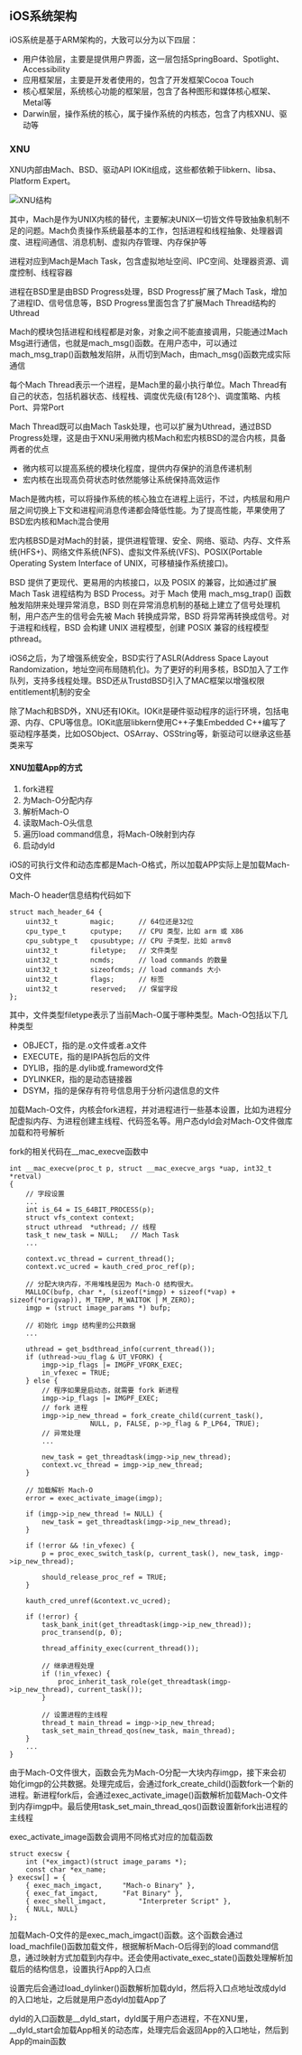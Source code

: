 ## iOS系统架构

iOS系统是基于ARM架构的，大致可以分为以下四层：

- 用户体验层，主要是提供用户界面，这一层包括SpringBoard、Spotlight、Accessibility
- 应用框架层，主要是开发者使用的，包含了开发框架Cocoa Touch
- 核心框架层，系统核心功能的框架层，包含了各种图形和媒体核心框架、Metal等
- Darwin层，操作系统的核心，属于操作系统的内核态，包含了内核XNU、驱动等

### XNU

XNU内部由Mach、BSD、驱动API IOKit组成，这些都依赖于libkern、libsa、Platform Expert。

![XNU结构](./XNU.png)

其中，Mach是作为UNIX内核的替代，主要解决UNIX一切皆文件导致抽象机制不足的问题。Mach负责操作系统最基本的工作，包括进程和线程抽象、处理器调度、进程间通信、消息机制、虚拟内存管理、内存保护等

进程对应到Mach是Mach Task，包含虚拟地址空间、IPC空间、处理器资源、调度控制、线程容器

进程在BSD里是由BSD Progress处理，BSD Progress扩展了Mach Task，增加了进程ID、信号信息等，BSD Progress里面包含了扩展Mach Thread结构的Uthread

Mach的模块包括进程和线程都是对象，对象之间不能直接调用，只能通过Mach Msg进行通信，也就是mach_msg()函数。在用户态中，可以通过mach_msg_trap()函数触发陷阱，从而切到Mach，由mach_msg()函数完成实际通信

每个Mach Thread表示一个进程，是Mach里的最小执行单位。Mach Thread有自己的状态，包括机器状态、线程栈、调度优先级(有128个)、调度策略、内核Port、异常Port

Mach Thread既可以由Mach Task处理，也可以扩展为Uthread，通过BSD Progress处理，这是由于XNU采用微内核Mach和宏内核BSD的混合内核，具备两者的优点

- 微内核可以提高系统的模块化程度，提供内存保护的消息传递机制
- 宏内核在出现高负荷状态时依然能够让系统保持高效运作

Mach是微内核，可以将操作系统的核心独立在进程上运行，不过，内核层和用户层之间切换上下文和进程间消息传递都会降低性能。为了提高性能，苹果使用了BSD宏内核和Mach混合使用

宏内核BSD是对Mach的封装，提供进程管理、安全、网络、驱动、内存、文件系统(HFS+)、网络文件系统(NFS)、虚拟文件系统(VFS)、POSIX(Portable Operating System Interface of UNIX，可移植操作系统接口)。

BSD 提供了更现代、更易用的内核接口，以及 POSIX 的兼容，比如通过扩展 Mach Task 进程结构为 BSD Process。对于 Mach 使用 mach_msg_trap() 函数触发陷阱来处理异常消息，BSD 则在异常消息机制的基础上建立了信号处理机制，用户态产生的信号会先被 Mach 转换成异常，BSD 将异常再转换成信号。对于进程和线程，BSD 会构建 UNIX 进程模型，创建 POSIX 兼容的线程模型 pthread。

iOS6之后，为了增强系统安全，BSD实行了ASLR(Address Space Layout Randomization，地址空间布局随机化)。为了更好的利用多核，BSD加入了工作队列，支持多线程处理。BSD还从TrustdBSD引入了MAC框架以增强权限entitlement机制的安全

除了Mach和BSD外，XNU还有IOKit。IOKit是硬件驱动程序的运行环境，包括电源、内存、CPU等信息。IOKit底层libkern使用C++子集Embedded C++编写了驱动程序基类，比如OSObject、OSArray、OSString等，新驱动可以继承这些基类来写

#### XNU加载App的方式

1. fork进程
2. 为Mach-O分配内存
3. 解析Mach-O
4. 读取Mach-O头信息
5. 遍历load command信息，将Mach-O映射到内存
6. 启动dyld

iOS的可执行文件和动态库都是Mach-O格式，所以加载APP实际上是加载Mach-O文件

Mach-O header信息结构代码如下

```
struct mach_header_64 {
    uint32_t        magic;      // 64位还是32位
    cpu_type_t      cputype;    // CPU 类型，比如 arm 或 X86
    cpu_subtype_t   cpusubtype; // CPU 子类型，比如 armv8
    uint32_t        filetype;   // 文件类型
    uint32_t        ncmds;      // load commands 的数量
    uint32_t        sizeofcmds; // load commands 大小
    uint32_t        flags;      // 标签
    uint32_t        reserved;   // 保留字段
};
```

其中，文件类型filetype表示了当前Mach-O属于哪种类型。Mach-O包括以下几种类型

- OBJECT，指的是.o文件或者.a文件
- EXECUTE，指的是IPA拆包后的文件
- DYLIB，指的是.dylib或.frameword文件
- DYLINKER，指的是动态链接器
- DSYM，指的是保存有符号信息用于分析闪退信息的文件

加载Mach-O文件，内核会fork进程，并对进程进行一些基本设置，比如为进程分配虚拟内存、为进程创建主线程、代码签名等。用户态dyld会对Mach-O文件做库加载和符号解析

fork的相关代码在__mac_execve函数中

```
int __mac_execve(proc_t p, struct __mac_execve_args *uap, int32_t *retval)
{
    // 字段设置
    ...
    int is_64 = IS_64BIT_PROCESS(p);
    struct vfs_context context;
    struct uthread  *uthread; // 线程
    task_t new_task = NULL;   // Mach Task
    ...

    context.vc_thread = current_thread();
    context.vc_ucred = kauth_cred_proc_ref(p);

    // 分配大块内存，不用堆栈是因为 Mach-O 结构很大。
    MALLOC(bufp, char *, (sizeof(*imgp) + sizeof(*vap) + sizeof(*origvap)), M_TEMP, M_WAITOK | M_ZERO);
    imgp = (struct image_params *) bufp;

    // 初始化 imgp 结构里的公共数据
    ...

    uthread = get_bsdthread_info(current_thread());
    if (uthread->uu_flag & UT_VFORK) {
        imgp->ip_flags |= IMGPF_VFORK_EXEC;
        in_vfexec = TRUE;
    } else {
        // 程序如果是启动态，就需要 fork 新进程
        imgp->ip_flags |= IMGPF_EXEC;
        // fork 进程
        imgp->ip_new_thread = fork_create_child(current_task(),
                    NULL, p, FALSE, p->p_flag & P_LP64, TRUE);
        // 异常处理
        ...

        new_task = get_threadtask(imgp->ip_new_thread);
        context.vc_thread = imgp->ip_new_thread;
    }

    // 加载解析 Mach-O
    error = exec_activate_image(imgp);

    if (imgp->ip_new_thread != NULL) {
        new_task = get_threadtask(imgp->ip_new_thread);
    }

    if (!error && !in_vfexec) {
        p = proc_exec_switch_task(p, current_task(), new_task, imgp->ip_new_thread);

        should_release_proc_ref = TRUE;
    }

    kauth_cred_unref(&context.vc_ucred);

    if (!error) {
        task_bank_init(get_threadtask(imgp->ip_new_thread));
        proc_transend(p, 0);

        thread_affinity_exec(current_thread());

        // 继承进程处理
        if (!in_vfexec) {
            proc_inherit_task_role(get_threadtask(imgp->ip_new_thread), current_task());
        }

        // 设置进程的主线程
        thread_t main_thread = imgp->ip_new_thread;
        task_set_main_thread_qos(new_task, main_thread);
    }
    ...
}
```

由于Mach-O文件很大，函数会先为Mach-O分配一大块内存imgp，接下来会初始化imgp的公共数据。处理完成后，会通过fork_create_child()函数fork一个新的进程。新进程fork后，会通过exec_activate_image()函数解析加载Mach-O文件到内存imgp中。最后使用task_set_main_thread_qos()函数设置新fork出进程的主线程

exec_activate_image函数会调用不同格式对应的加载函数

```
struct execsw {
    int (*ex_imgact)(struct image_params *);
    const char *ex_name;
} execsw[] = {
    { exec_mach_imgact,     "Mach-o Binary" },
    { exec_fat_imgact,      "Fat Binary" },
    { exec_shell_imgact,        "Interpreter Script" },
    { NULL, NULL}
};
```

加载Mach-O文件的是exec_mach_imgact()函数。这个函数会通过load_machfile()函数加载文件，根据解析Mach-O后得到的load command信息，通过映射方式加载到内存中。还会使用activate_exec_state()函数处理解析加载后的结构信息，设置执行App的入口点

设置完后会通过load_dylinker()函数解析加载dyld，然后将入口点地址改成dyld的入口地址，之后就是用户态dyld加载App了

dyld的入口函数是__dyld_start，dyld属于用户态进程，不在XNU里，__dyld_start会加载App相关的动态库，处理完后会返回App的入口地址，然后到App的main函数

